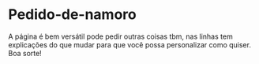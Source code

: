 # Pedido-de-namoro
 A página é bem versátil pode pedir outras coisas tbm, nas linhas tem explicações do que mudar para que você possa personalizar como quiser. Boa sorte!
